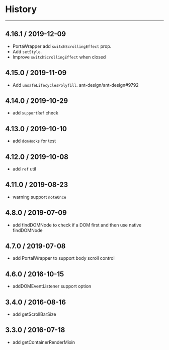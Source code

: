 # History

---

## 4.16.1 / 2019-12-09

- PortaWrapper add `switchScrollingEffect` prop.
- Add `setStyle`.
- Improve `switchScrollingEffect` when closed

## 4.15.0 / 2019-11-09

- Add `unsafeLifecyclesPolyfill`. ant-design/ant-design#9792

## 4.14.0 / 2019-10-29

- add `supportRef` check

## 4.13.0 / 2019-10-10

- add `domHooks` for test

## 4.12.0 / 2019-10-08

- add `ref` util

## 4.11.0 / 2019-08-23

- warning support `noteOnce`

## 4.8.0 / 2019-07-09

- add findDOMNode to check if a DOM first and then use native findDOMNode

## 4.7.0 / 2019-07-08

- add PortalWrapper to support body scroll control

## 4.6.0 / 2016-10-15

- addDOMEventListener support option

## 3.4.0 / 2016-08-16

- add getScrollBarSize

## 3.3.0 / 2016-07-18

- add getContainerRenderMixin
